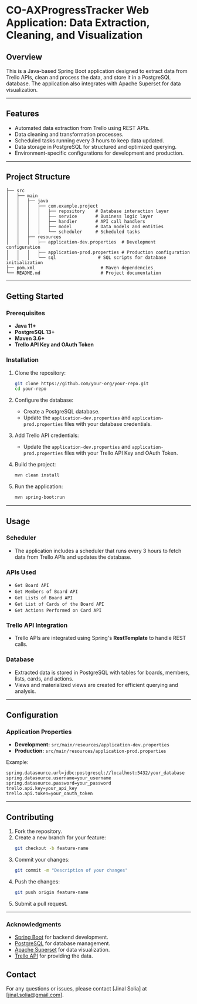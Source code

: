 # CO-AXProgressTracker Web Application: Data Extraction, Cleaning, and Visualization

## Overview
This is a Java-based Spring Boot application designed to extract data from Trello APIs, clean and process the data, and store it in a PostgreSQL database. The application also integrates with Apache Superset for data visualization.

---

## Features
- Automated data extraction from Trello using REST APIs.
- Data cleaning and transformation processes.
- Scheduled tasks running every 3 hours to keep data updated.
- Data storage in PostgreSQL for structured and optimized querying.
- Environment-specific configurations for development and production.

---

## Project Structure
```
├── src
│   ├── main
│   │   ├── java
│   │   │   ├── com.example.project
│   │   │   │   ├── repository    # Database interaction layer
│   │   │   │   ├── service       # Business logic layer
│   │   │   │   ├── handler       # API call handlers
│   │   │   │   ├── model         # Data models and entities
│   │   │   │   └── scheduler     # Scheduled tasks
│   │   ├── resources
│   │   │   ├── application-dev.properties  # Development configuration
│   │   │   ├── application-prod.properties # Production configuration
│   │   │   └── sql                # SQL scripts for database initialization
├── pom.xml                         # Maven dependencies
└── README.md                       # Project documentation
```

---

## Getting Started

### Prerequisites
- **Java 11+**
- **PostgreSQL 13+**
- **Maven 3.6+**
- **Trello API Key and OAuth Token**

### Installation

1. Clone the repository:
   ```bash
   git clone https://github.com/your-org/your-repo.git
   cd your-repo
   ```

2. Configure the database:
   - Create a PostgreSQL database.
   - Update the `application-dev.properties` and `application-prod.properties` files with your database credentials.

3. Add Trello API credentials:
   - Update the `application-dev.properties` and `application-prod.properties` files with your Trello API Key and OAuth Token.

4. Build the project:
   ```bash
   mvn clean install
   ```

5. Run the application:
   ```bash
   mvn spring-boot:run
   ```

---

## Usage

### Scheduler
- The application includes a scheduler that runs every 3 hours to fetch data from Trello APIs and updates the database.

### APIs Used
- `Get Board API`
- `Get Members of Board API`
- `Get Lists of Board API`
- `Get List of Cards of the Board API`
- `Get Actions Performed on Card API`

### Trello API Integration
- Trello APIs are integrated using Spring's **RestTemplate** to handle REST calls.

### Database
- Extracted data is stored in PostgreSQL with tables for boards, members, lists, cards, and actions.
- Views and materialized views are created for efficient querying and analysis.

---

## Configuration

### Application Properties
- **Development:** `src/main/resources/application-dev.properties`
- **Production:** `src/main/resources/application-prod.properties`

Example:
```properties
spring.datasource.url=jdbc:postgresql://localhost:5432/your_database
spring.datasource.username=your_username
spring.datasource.password=your_password
trello.api.key=your_api_key
trello.api.token=your_oauth_token
```

---

## Contributing

1. Fork the repository.
2. Create a new branch for your feature:
   ```bash
   git checkout -b feature-name
   ```
3. Commit your changes:
   ```bash
   git commit -m "Description of your changes"
   ```
4. Push the changes:
   ```bash
   git push origin feature-name
   ```
5. Submit a pull request.

---

### Acknowledgments  
- [Spring Boot](https://spring.io/projects/spring-boot) for backend development.  
- [PostgreSQL](https://www.postgresql.org/) for database management.  
- [Apache Superset](https://superset.apache.org/) for data visualization.  
- [Trello API](https://developer.atlassian.com/cloud/trello/) for providing the data. 

## Contact
For any questions or issues, please contact [Jinal Solia] at [jinal.solia@gmail.com].